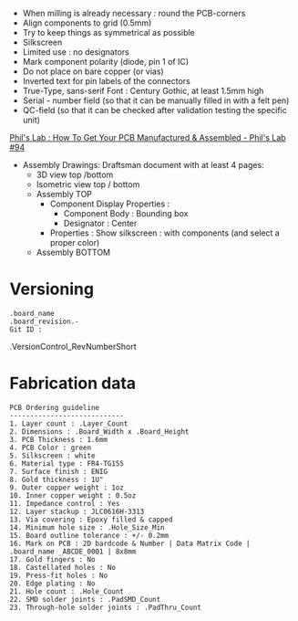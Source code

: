 * When milling is already necessary : round the PCB-corners
* Align components to grid (0.5mm)
* Try to keep things as symmetrical as possible
* Silkscreen
 * Limited use : no designators
 * Mark component polarity (diode, pin 1 of IC)
 * Do not place on bare copper (or vias)
 * Inverted text for pin labels of the connectors
 * True-Type, sans-serif Font : Century Gothic, at least 1.5mm high
 * Serial - number field (so that it can be manually filled in with a felt pen)
 * QC-field (so that it can be checked after validation testing the specific unit)

 [Phil's Lab : How To Get Your PCB Manufactured & Assembled - Phil's Lab #94](https://youtu.be/PfGJDiz7-TQ?t=1540)
 * Assembly Drawings: Draftsman document with at least 4 pages:
   * 3D view top /bottom
   * Isometric view top / bottom
   * Assembly TOP 
     * Component Display Properties : 
       * Component Body : Bounding box
       * Designator : Center
     * Properties : Show silkscreen : with components (and select a proper color)
   * Assembly BOTTOM

# Versioning
```	
.board_name
.board_revision.-
Git ID : 
```
.VersionControl_RevNumberShort

# Fabrication data
```
PCB Ordering guideline
----------------------------
1. Layer count : .Layer_Count
2. Dimensions : .Board_Width x .Board_Height
3. PCB Thickness : 1.6mm
4. PCB Color : green
5. Silkscreen : white
6. Material type : FR4-TG155
7. Surface finish : ENIG
8. Gold thickness : 1U"
9. Outer copper weight : 1oz
10. Inner copper weight : 0.5oz
11. Impedance control : Yes
12. Layer stackup : JLC0616H-3313
13. Via covering : Epoxy filled & capped
14. Minimum hole size : .Hole_Size_Min
15. Board outline tolerance : +/- 0.2mm
16. Mark on PCB : 2D bardcode & Number | Data Matrix Code | .board_name _ABCDE_0001 | 8x8mm
17. Gold fingers : No
18. Castellated holes : No
19. Press-fit holes : No
20. Edge plating : No
21. Hole count : .Hole_Count
22. SMD solder joints : .PadSMD_Count
23. Through-hole solder joints : .PadThru_Count
```	